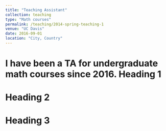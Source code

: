 ```yaml
---
title: "Teaching Assistant"
collection: teaching
type: "Math courses"
permalink: /teaching/2014-spring-teaching-1
venue: "UC Davis"
date: 2016-09-01
location: "City, Country"
---
```


I have been a TA for undergraduate math courses since 2016. 
Heading 1
======

Heading 2
======

Heading 3
======
